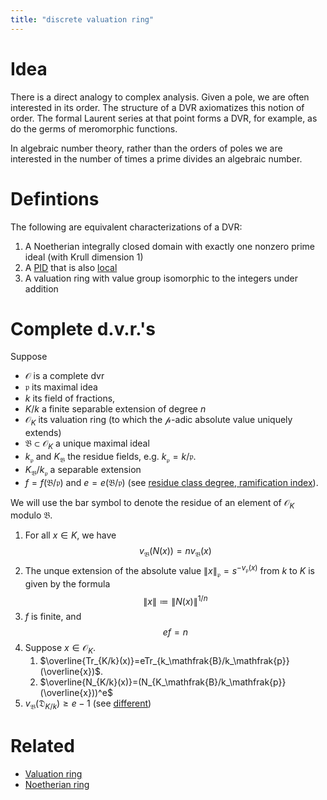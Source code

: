 ```yaml
---
title: "discrete valuation ring"
---
```


# Idea
There is a direct analogy to complex analysis. Given a pole, we are often interested in its order. The structure of a DVR axiomatizes this notion of order. The formal Laurent series at that point forms a DVR, for example, as do the germs of meromorphic functions.

In algebraic number theory, rather than the orders of poles we are interested in the number of times a prime divides an algebraic number.

# Defintions
The following are equivalent characterizations of a DVR:
1. A Noetherian integrally closed domain with exactly one nonzero prime ideal (with Krull dimension 1)
2. A [PID](<notes/ntpy/Definitions/Ring theory/Principal ideal domain.md>) that is also [local](<notes/ntpy/Definitions/Ring theory/Local ring.md>)
3. A valuation ring with value group isomorphic to the integers under addition

# Complete d.v.r.'s
Suppose 
- $\mathcal{O}$ is a complete dvr
- $\mathfrak{p}$ its maximal idea
- $k$ its field of fractions, 
- $K/k$ a finite separable extension of degree $n$
- $\mathcal{O}_K$ its valuation ring (to which the $\mathcal{p}$-adic absolute value uniquely extends)
- $\mathfrak{B}\subset\mathcal{O}_K$ a unique maximal ideal
- $k_\mathfrak{p}$ and $K_\mathfrak{B}$ the residue fields, e.g. $k_\mathfrak{p}=k/\mathfrak{p}$.
- $K_\mathfrak{B}/k_\mathfrak{p}$ a separable extension
- $f=f(\mathfrak{B}/\mathfrak{p})$ and $e=e(\mathfrak{B}/\mathfrak{p})$ (see [residue class degree, ramification index](<notes/ntpy/Definitions/Algebraic Number Theory/residue class degree, ramification index.md>)).

We will use the bar symbol to denote the residue of an element of $\mathcal{O}_K$ modulo $\mathfrak{B}$.

1. For all $x\in K$, we have $$v_\mathfrak{B}(N(x))=nv_\mathfrak{B}(x)$$
2. The unque extension of the absolute value $\|x\|_\mathfrak{p}=s^{-v_\mathfrak{p}(x)}$ from $k$ to $K$ is given by the formula $$\|x\|\coloneqq \|N(x)\|^{1/n}$$
3. $f$ is finite, and $$ef=n$$
4. Suppose $x\in \mathcal{O}_K$.
	1. $\overline{Tr_{K/k}(x)}=eTr_{k_\mathfrak{B}/k_\mathfrak{p}}(\overline{x})$.
	2. $\overline{N_{K/k}(x)}=(N_{K_\mathfrak{B}/k_\mathfrak{p}}(\overline{x}))^e$
5. $v_\mathfrak{B}(\mathfrak{D}_{K/k})\geq e-1$ (see [different](<notes/ntpy/Definitions/Algebraic Number Theory/different.md>))

# Related
- [Valuation ring](<notes/ntpy/Definitions/Ring theory/Valuation ring.md>)
- [Noetherian ring](<notes/ntpy/Definitions/Ring theory/Noetherian ring.md>)